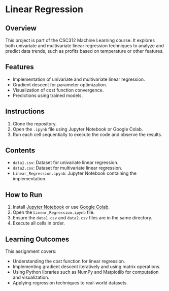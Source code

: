 # Linear Regression 

## Overview
This project is part of the CSC312 Machine Learning course. It explores both univariate and multivariate linear regression techniques to analyze and predict data trends, such as profits based on temperature or other features.

## Features
- Implementation of univariate and multivariate linear regression.
- Gradient descent for parameter optimization.
- Visualization of cost function convergence.
- Predictions using trained models.

## Instructions
1. Clone the repository.
2. Open the `.ipynb` file using Jupyter Notebook or Google Colab.
3. Run each cell sequentially to execute the code and observe the results.

## Contents
- `data1.csv`: Dataset for univariate linear regression.
- `data2.csv`: Dataset for multivariate linear regression.
- `Linear_Regression.ipynb`: Jupyter Notebook containing the implementation.

## How to Run
1. Install [Jupyter Notebook](https://jupyter.org/install) or use [Google Colab](https://colab.research.google.com/).
2. Open the `Linear_Regression.ipynb` file.
3. Ensure the `data1.csv` and `data2.csv` files are in the same directory.
4. Execute all cells in order.

## Learning Outcomes
This assignment covers:
- Understanding the cost function for linear regression.
- Implementing gradient descent iteratively and using matrix operations.
- Using Python libraries such as NumPy and Matplotlib for computation and visualization.
- Applying regression techniques to real-world datasets.
